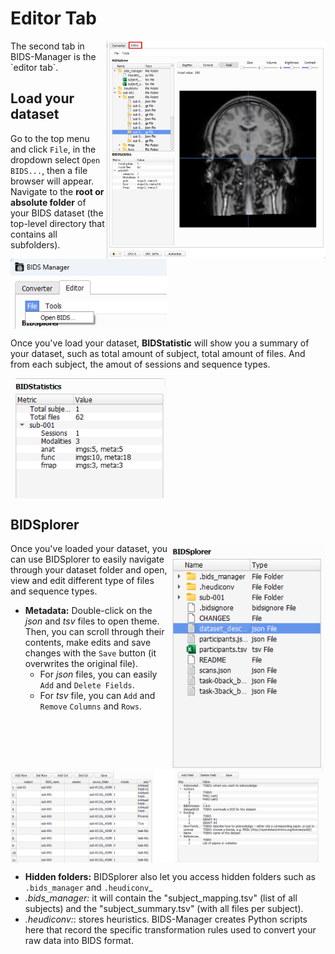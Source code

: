 # Editor Tab
<img src="../static/editor/00_general.png" alt="open bids" width="350px" align="right">
The second tab in BIDS-Manager is the `editor tab`. 



## Load your dataset
Go to the top menu and click `File`, in the dropdown select `Open BIDS...`, then a file browser will appear. Navigate to the **root or absolute folder** of your BIDS dataset (the top-level directory that contains all subfolders).

<img src="../static/editor/01_open.png" alt="open bids" width="250px" align="center">



Once you've load your dataset, **BIDStatistic** will show you a summary of your dataset, such as total amount of subject, total amount of files. And from each subject, the amout of sessions and sequence types.

<img src="../static/editor/01_bidstatistic.png" alt="bidstatistic" width="250px" align="center">



## BIDSplorer
<img src="../static/editor/02_bidsplorer.png" alt="bidsplorer" width="250px" align="right">
Once you've loaded your dataset, you can use BIDSplorer to easily navigate through your dataset folder and open, view and edit different type of files and sequence types. 

* **Metadata:** Double-click on the _json_ and _tsv_ files to open theme. Then, you can scroll through their contents, make edits and save changes with the `Save` button (it overwrites the original file).
  * For _json_ files, you can easily `Add` and `Delete Fields`.
  * For _tsv_ file, you can `Add` and `Remove` `Columns` and `Rows`.

<img src="../static/editor/02_metadata.png" alt="json" width="500px" align="center">

* **Hidden folders:** BIDSplorer also let you access hidden folders such as `.bids_manager` and `.heudiconv`_
 * _.bids_manager:_ it will contain the "subject_mapping.tsv" (list of all subjects) and the "subject_summary.tsv" (with all files per subject). 
 * _.heudiconv:_: stores heuristics. BIDS-Manager creates Python scripts here that record the specific transformation rules used to convert your raw data into BIDS format.


